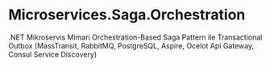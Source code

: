 # Microservices.Saga.Orchestration
.NET Mikroservis Mimari Orchestration-Based Saga Pattern ile Transactional Outbox (MassTransit, RabbitMQ, PostgreSQL, Aspire, Ocelot Api Gateway, Consul Service Discovery)
